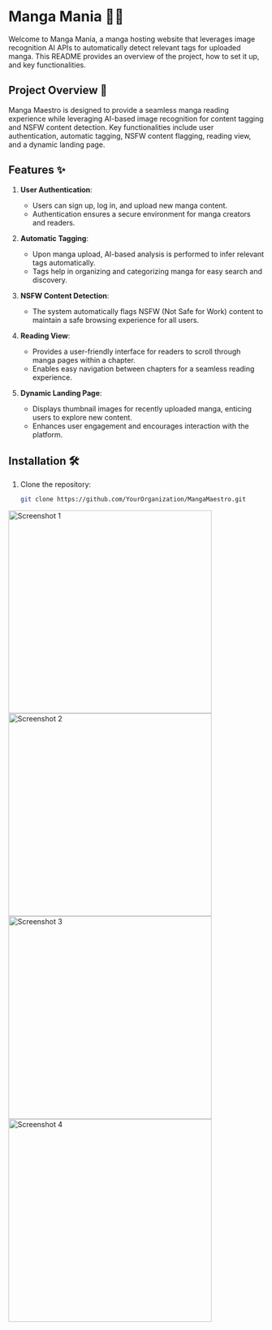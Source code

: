 # Manga Mania 📘🎨

Welcome to Manga Mania, a manga hosting website that leverages image recognition AI APIs to automatically detect relevant tags for uploaded manga. This README provides an overview of the project, how to set it up, and key functionalities.

## Project Overview 🚀

Manga Maestro is designed to provide a seamless manga reading experience while leveraging AI-based image recognition for content tagging and NSFW content detection. Key functionalities include user authentication, automatic tagging, NSFW content flagging, reading view, and a dynamic landing page.

## Features ✨

1. **User Authentication**:
   - Users can sign up, log in, and upload new manga content.
   - Authentication ensures a secure environment for manga creators and readers.

2. **Automatic Tagging**:
   - Upon manga upload, AI-based analysis is performed to infer relevant tags automatically.
   - Tags help in organizing and categorizing manga for easy search and discovery.

3. **NSFW Content Detection**:
   - The system automatically flags NSFW (Not Safe for Work) content to maintain a safe browsing experience for all users.

4. **Reading View**:
   - Provides a user-friendly interface for readers to scroll through manga pages within a chapter.
   - Enables easy navigation between chapters for a seamless reading experience.

5. **Dynamic Landing Page**:
   - Displays thumbnail images for recently uploaded manga, enticing users to explore new content.
   - Enhances user engagement and encourages interaction with the platform.

## Installation 🛠️

1. Clone the repository:

   ```bash
   git clone https://github.com/YourOrganization/MangaMaestro.git

<img src="https://drive.google.com/uc?id=1jdVgZ8QPvLzwC9MTL113M3Hp2pB18h_t" alt="Screenshot 1" width="400" />
<img src="https://drive.google.com/uc?id=14Urlt6vd6KZ2hGdCUuX9mJ7Cig2ln7Xt" alt="Screenshot 2" width="400" />
<img src="https://drive.google.com/uc?id=1Dy2jU7R0jHHmKJjic0LRHZUUcQqYsAcQ" alt="Screenshot 3" width="400" />
<img src="https://drive.google.com/uc?id=1bXupWXhFSHVL1uQr_cXgEsk1KOyigQum" alt="Screenshot 4" width="400" />


